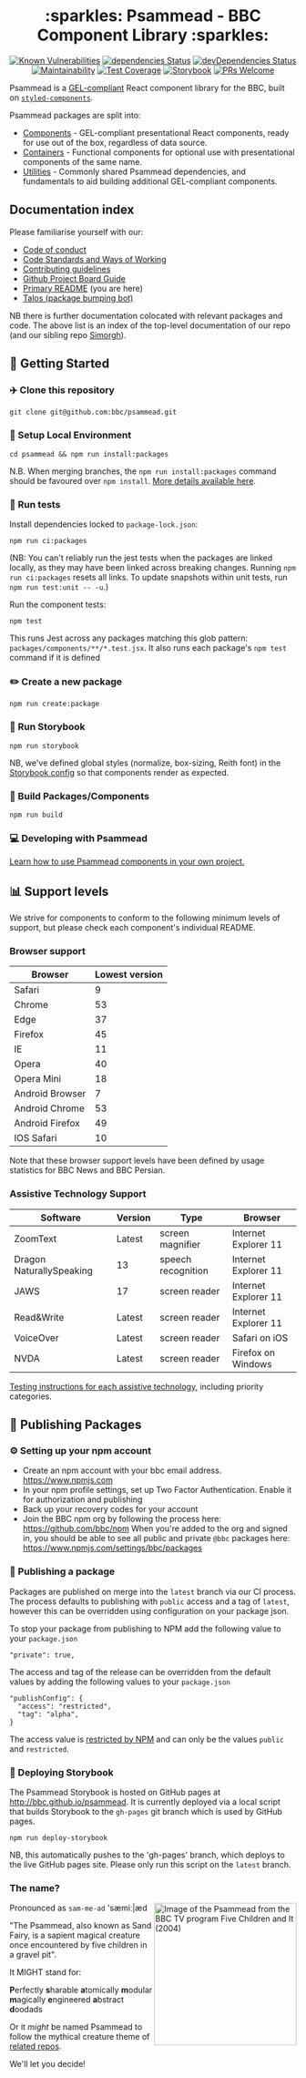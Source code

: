 <h1 align="center">:sparkles: Psammead - BBC Component Library :sparkles:</h1>

<div align="center">

[![Known Vulnerabilities](https://snyk.io/test/github/bbc/psammead/badge.svg)](https://snyk.io/test/github/bbc/psammead)
[![dependencies Status](https://david-dm.org/bbc/psammead/status.svg)](https://david-dm.org/bbc/psammead)
[![devDependencies Status](https://david-dm.org/bbc/psammead/dev-status.svg)](https://david-dm.org/bbc/psammead?type=dev)
[![Maintainability](https://api.codeclimate.com/v1/badges/3f7b756f1358f3633362/maintainability)](https://codeclimate.com/github/bbc/psammead/maintainability)
[![Test Coverage](https://api.codeclimate.com/v1/badges/3f7b756f1358f3633362/test_coverage)](https://codeclimate.com/github/bbc/psammead/test_coverage)
[![Storybook](https://raw.githubusercontent.com/storybooks/brand/master/badge/badge-storybook.svg?sanitize=true)](https://bbc.github.io/psammead)
[![PRs Welcome](https://img.shields.io/badge/PRs-welcome-brightgreen.svg)](https://github.com/bbc/psammead/blob/latest/CONTRIBUTING.md)

</div>

Psammead is a [GEL-compliant](https://www.bbc.co.uk/gel/articles/what-is-gel) React component library for the BBC, built on [`styled-components`](https://www.styled-components.com).

Psammead packages are split into:

- [Components](./packages/components) - GEL-compliant presentational React components, ready for use out of the box, regardless of data source.
- [Containers](./packages/containers) - Functional components for optional use with presentational components of the same name.
- [Utilities](./packages/utilities) - Commonly shared Psammead dependencies, and fundamentals to aid building additional GEL-compliant components.

## Documentation index
Please familiarise yourself with our:
- [Code of conduct](https://github.com/bbc/psammead/blob/latest/CODE_OF_CONDUCT.md)
- [Code Standards and Ways of Working](https://github.com/bbc/simorgh/blob/latest/Code-Standards-and-Ways-of-Workinnng.md)
- [Contributing guidelines](https://github.com/bbc/psammead/blob/latest/CONTRIBUTING.md)
- [Github Project Board Guide](https://github.com/bbc/simorgh/blob/latest/docs/Project-Board-Guide.md)
- [Primary README](https://github.com/bbc/psammead/blob/latest/README.md) (you are here)
- [Talos (package bumping bot)](https://github.com/bbc/psammead/blob/latest/scripts/talos/README.md)

NB there is further documentation colocated with relevant packages and code. The above list is an index of the top-level documentation of our repo (and our sibling repo [Simorgh](https://github.com/bbc/simorgh)).

## :gift: Getting Started

### :airplane: Clone this repository

```
git clone git@github.com:bbc/psammead.git
```

### :hammer: Setup Local Environment

```
cd psammead && npm run install:packages
```

N.B. When merging branches, the `npm run install:packages` command should be favoured over `npm install`. [More details available here](https://github.com/bbc/psammead/pull/264).

### :runner: Run tests

Install dependencies locked to `package-lock.json`:

```
npm run ci:packages
```

(NB: You can't reliably run the jest tests when the packages are linked locally, as they may have been linked across breaking changes. Running `npm run ci:packages` resets all links. To update snapshots within unit tests, run `npm run test:unit -- -u`.)

Run the component tests:

```
npm test
```

This runs Jest across any packages matching this glob pattern: `packages/components/**/*.test.jsx`. It also runs each package's `npm test` command if it is defined

### :pencil2: Create a new package

```
npm run create:package
```

### :runner: Run Storybook

```
npm run storybook
```

NB, we've defined global styles (normalize, box-sizing, Reith font) in the [Storybook config](https://github.com/bbc/psammead/blob/latest/.storybook/config.js) so that components render as expected.

### :construction_worker: Build Packages/Components

```
npm run build
```

### :computer: Developing with Psammead
<!-- This is both how to develop in psammead and how to use psammead and why is this in the components not packages readme? -->
[Learn how to use Psammead components in your own project.](https://github.com/bbc/psammead/blob/latest/packages/components/README.md)

## :bar_chart: Support levels

We strive for components to conform to the following minimum levels of support, but please check each component's individual README.

### Browser support

| Browser         | Lowest version |
| --------------- | -------------- |
| Safari          | 9              |
| Chrome          | 53             |
| Edge            | 37             |
| Firefox         | 45             |
| IE              | 11             |
| Opera           | 40             |
| Opera Mini      | 18             |
| Android Browser | 7              |
| Android Chrome  | 53             |
| Android Firefox | 49             |
| IOS Safari      | 10             |

Note that these browser support levels have been defined by usage statistics for BBC News and BBC Persian.

### Assistive Technology Support

| Software                 | Version | Type               | Browser              |
| ------------------------ | ------- | ------------------ | -------------------- |
| ZoomText                 | Latest  | screen magnifier   | Internet Explorer 11 |
| Dragon NaturallySpeaking | 13      | speech recognition | Internet Explorer 11 |
| JAWS                     | 17      | screen reader      | Internet Explorer 11 |
| Read&Write               | Latest  | screen reader      | Internet Explorer 11 |
| VoiceOver                | Latest  | screen reader      | Safari on iOS        |
| NVDA                     | Latest  | screen reader      | Firefox on Windows   |

[Testing instructions for each assistive technology](https://bbc.github.io/accessibility-news-and-you/accessibility-and-supported-assistive-technology), including priority categories.

## :rocket: Publishing Packages

### :gear: Setting up your npm account

- Create an npm account with your bbc email address. https://www.npmjs.com
- In your npm profile settings, set up Two Factor Authentication. Enable it for authorization and publishing
- Back up your recovery codes for your account
- Join the BBC npm org by following the process here: https://github.com/bbc/npm When you're added to the org and signed in, you should be able to see all public and private `@bbc` packages here: https://www.npmjs.com/settings/bbc/packages

### :balloon: Publishing a package

Packages are published on merge into the `latest` branch via our CI process. The process defaults to publishing with `public` access and a tag of `latest`, however this can be overridden using configuration on your package json.

To stop your package from publishing to NPM add the following value to your `package.json`

```
"private": true,
```

The access and tag of the release can be overridden from the default values by adding the following values to your `package.json`

```
"publishConfig": {
  "access": "restricted",
  "tag": "alpha",
}
```

The access value is [restricted by NPM](https://docs.npmjs.com/misc/config#access) and can only be the values `public` and `restricted`.

### :roller_coaster: Deploying Storybook

The Psammead Storybook is hosted on GitHub pages at http://bbc.github.io/psammead. It is currently deployed via a local script that builds Storybook to the `gh-pages` git branch which is used by GitHub pages.

```
npm run deploy-storybook
```

NB, this automatically pushes to the 'gh-pages' branch, which deploys to the live GitHub pages site. Please only run this script on the `latest` branch.

### The name?

<img align="right" width="250" alt="Image of the Psammead from the BBC TV program Five Children and It (2004)" src="http://www.bbc.co.uk/staticarchive/c1c9a6055cf3c6e4eb476a70186e597ea15e6cf7.jpg">

Pronounced as `sam-me-ad` 'sæmiː|æd

"The Psammead, also known as Sand Fairy, is a sapient magical creature once encountered by five children in a gravel pit".

It MIGHT stand for:

**P**erfectly **s**harable **a**tomically **m**odular **m**agically **e**ngineered **a**bstract **d**oodads

Or it _might_ be named Psammead to follow the mythical creature theme of [related repos](https://github.com/bbc/simorgh).

We'll let you decide!
